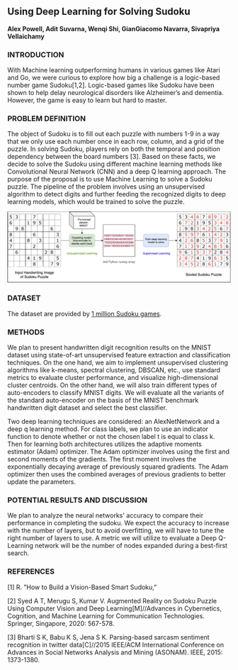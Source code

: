 ## Using Deep Learning for Solving Sudoku

**Alex Powell, Adit Suvarna, Wenqi Shi, GianGiacomo Navarra, Sivapriya Vellaichamy**

### INTRODUCTION

With Machine learning outperforming humans in various games like Atari and Go, we were curious to explore how big a challenge is a logic-based number game Sudoku[1,2]. Logic-based games like Sudoku have been shown to help delay neurological disorders like Alzheimer’s and dementia. However, the game is easy to learn but hard to master.

### PROBLEM DEFINITION

The object of Sudoku is to fill out each puzzle with numbers 1-9 in a way that we only use each number once in each row, column, and a grid of the puzzle. In solving Sudoku, players rely on both the temporal and position dependency between the board numbers [3]. Based on these facts, we decide to solve the Sudoku using different machine learning methods like Convolutional Neural Network (CNN) and a deep Q learning approach. The purpose of the proposal is to use Machine Learning to solve a Sudoku puzzle. The pipeline of the problem involves using an unsupervised algorithm to detect digits and further feeding the recognized digits to deep learning models, which would be trained to solve the puzzle.

![Flowchart of proposed method.](figure.PNG)

### DATASET
The dataset are provided by [1 million Sudoku games](https://www.kaggle.com/bryanpark/sudoku).

### METHODS

We plan to present handwritten digit recognition results on the MNIST dataset using state-of-art unsupervised feature extraction and classification techniques.  On the one hand, we aim to implement unsupervised clustering algorithms like k-means, spectral clustering, DBSCAN, etc., use standard metrics to evaluate cluster performance, and visualize high-dimensional cluster centroids. On the other hand, we will also train different types of auto-encoders to classify MNIST digits. We will evaluate all the variants of the standard auto-encoder on the basis of the MNIST benchmark handwritten digit dataset and select the best classifier. 

Two deep learning techniques are considered: an AlexNetNetwork and a deep q learning method. For class labels, we plan to use an indicator function to denote whether or not the chosen label t is equal to class k. Then for learning both architectures utilizes the adaptive moments estimator  (Adam)  optimizer.  The  Adam optimizer involves using the first and second moments of the gradients.  The first moment involves the exponentially decaying average of previously squared gradients. The Adam optimizer then uses the combined averages of previous gradients to better update the parameters.

### POTENTIAL RESULTS AND DISCUSSION

We plan to analyze the neural networks' accuracy to compare their performance in completing the sudoku. We expect the accuracy to increase with the number of layers, but to avoid overfitting, we will have to tune the right number of layers to use. A metric we will utilize to evaluate a Deep Q-Learning network will be the number of nodes expanded during a best-first search.

### REFERENCES
[1] R. ”How to Build a Vision-Based Smart Sudoku,”

[2] Syed A T, Merugu S, Kumar V. Augmented Reality on Sudoku Puzzle Using Computer Vision and Deep Learning[M]//Advances in Cybernetics, Cognition, and Machine Learning for Communication Technologies. Springer, Singapore, 2020: 567-578.

[3] Bharti S K, Babu K S, Jena S K. Parsing-based sarcasm sentiment recognition in twitter data[C]//2015 IEEE/ACM International Conference on Advances in Social Networks Analysis and Mining (ASONAM). IEEE, 2015: 1373-1380.
